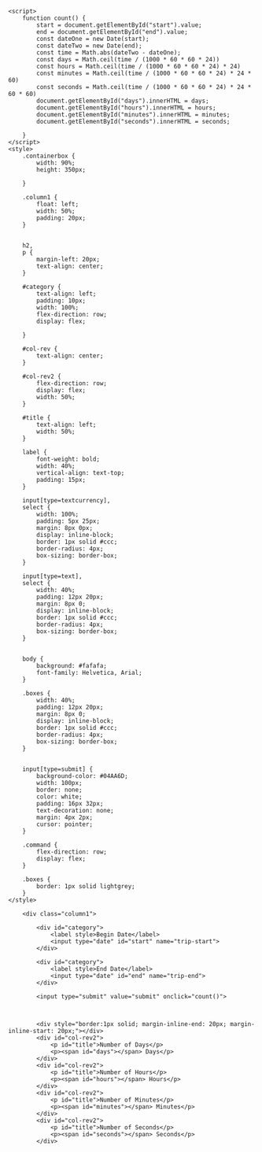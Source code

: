 <!DOCTYPE html>
<html>

<head>

    <script>
        function count() {
            start = document.getElementById("start").value;
            end = document.getElementById("end").value;
            const dateOne = new Date(start);
            const dateTwo = new Date(end);
            const time = Math.abs(dateTwo - dateOne);
            const days = Math.ceil(time / (1000 * 60 * 60 * 24))
            const hours = Math.ceil(time / (1000 * 60 * 60 * 24) * 24)
            const minutes = Math.ceil(time / (1000 * 60 * 60 * 24) * 24 * 60)
            const seconds = Math.ceil(time / (1000 * 60 * 60 * 24) * 24 * 60 * 60)
            document.getElementById("days").innerHTML = days;
            document.getElementById("hours").innerHTML = hours;
            document.getElementById("minutes").innerHTML = minutes;
            document.getElementById("seconds").innerHTML = seconds;

        }
    </script>
    <style>
        .containerbox {
            width: 90%;
            height: 350px;

        }

        .column1 {
            float: left;
            width: 50%;
            padding: 20px;
        }


        h2,
        p {
            margin-left: 20px;
            text-align: center;
        }

        #category {
            text-align: left;
            padding: 10px;
            width: 100%;
            flex-direction: row;
            display: flex;

        }

        #col-rev {
            text-align: center;
        }

        #col-rev2 {
            flex-direction: row;
            display: flex;
            width: 50%;
        }

        #title {
            text-align: left;
            width: 50%;
        }

        label {
            font-weight: bold;
            width: 40%;
            vertical-align: text-top;
            padding: 15px;
        }

        input[type=textcurrency],
        select {
            width: 100%;
            padding: 5px 25px;
            margin: 8px 0px;
            display: inline-block;
            border: 1px solid #ccc;
            border-radius: 4px;
            box-sizing: border-box;
        }

        input[type=text],
        select {
            width: 40%;
            padding: 12px 20px;
            margin: 8px 0;
            display: inline-block;
            border: 1px solid #ccc;
            border-radius: 4px;
            box-sizing: border-box;
        }


        body {
            background: #fafafa;
            font-family: Helvetica, Arial;
        }

        .boxes {
            width: 40%;
            padding: 12px 20px;
            margin: 8px 0;
            display: inline-block;
            border: 1px solid #ccc;
            border-radius: 4px;
            box-sizing: border-box;
        }


        input[type=submit] {
            background-color: #04AA6D;
            width: 100px;
            border: none;
            color: white;
            padding: 16px 32px;
            text-decoration: none;
            margin: 4px 2px;
            cursor: pointer;
        }

        .command {
            flex-direction: row;
            display: flex;
        }

        .boxes {
            border: 1px solid lightgrey;
        }
    </style>


</head>

<body>
    <div class="containerbox">

        <div class="column1">

            <div id="category">
                <label style>Begin Date</label>
                <input type="date" id="start" name="trip-start">
            </div>

            <div id="category">
                <label style>End Date</label>
                <input type="date" id="end" name="trip-end">
            </div>

            <input type="submit" value="submit" onclick="count()">



            <div style="border:1px solid; margin-inline-end: 20px; margin-inline-start: 20px;"></div>
            <div id="col-rev2">
                <p id="title">Number of Days</p>
                <p><span id="days"></span> Days</p>
            </div>
            <div id="col-rev2">
                <p id="title">Number of Hours</p>
                <p><span id="hours"></span> Hours</p>
            </div>
            <div id="col-rev2">
                <p id="title">Number of Minutes</p>
                <p><span id="minutes"></span> Minutes</p>
            </div>
            <div id="col-rev2">
                <p id="title">Number of Seconds</p>
                <p><span id="seconds"></span> Seconds</p>
            </div>











</body>

</html>
